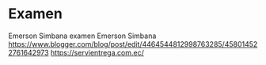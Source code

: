 # Examen
Emerson Simbana examen
Emerson Simbana
https://www.blogger.com/blog/post/edit/4464544812998763285/458014522761642973
https://servientrega.com.ec/
